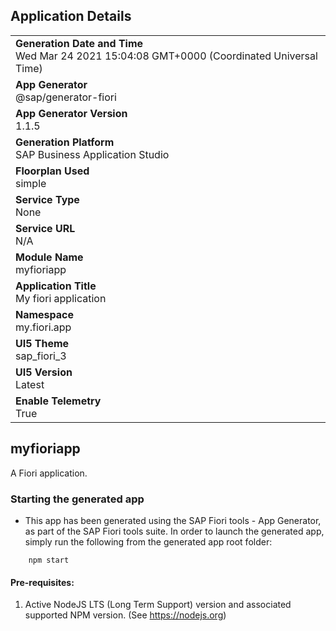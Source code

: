## Application Details
|               |
| ------------- |
|**Generation Date and Time**<br>Wed Mar 24 2021 15:04:08 GMT+0000 (Coordinated Universal Time)|
|**App Generator**<br>@sap/generator-fiori|
|**App Generator Version**<br>1.1.5|
|**Generation Platform**<br>SAP Business Application Studio|
|**Floorplan Used**<br>simple|
|**Service Type**<br>None|
|**Service URL**<br>N/A
|**Module Name**<br>myfioriapp|
|**Application Title**<br>My fiori application|
|**Namespace**<br>my.fiori.app|
|**UI5 Theme**<br>sap_fiori_3|
|**UI5 Version**<br>Latest|
|**Enable Telemetry**<br>True|

## myfioriapp

A Fiori application.

### Starting the generated app

-   This app has been generated using the SAP Fiori tools - App Generator, as part of the SAP Fiori tools suite.  In order to launch the generated app, simply run the following from the generated app root folder:

```
    npm start
```


#### Pre-requisites:

1. Active NodeJS LTS (Long Term Support) version and associated supported NPM version.  (See https://nodejs.org)


